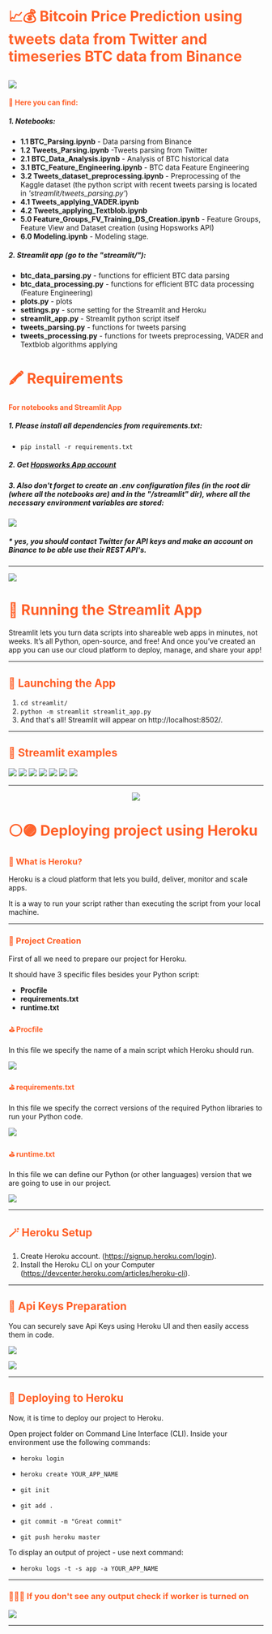 # <span style="color:#ff5f27;">📈💰 Bitcoin Price Prediction using tweets data from __Twitter__ and timeseries BTC data from __Binance__</span>

![](images/hopsworks.jpg)
---
#### <span style="color:#ff5f27;">📜 Here you can find:</span>

##### 1. Notebooks:
  * __1.1 BTC_Parsing.ipynb__ - Data parsing from Binance
  * __1.2 Tweets_Parsing.ipynb__ -Tweets parsing from Twitter
  * __2.1 BTC_Data_Analysis.ipynb__ - Analysis of BTC historical data
  * __3.1 BTC_Feature_Engineering.ipynb__ - BTC data Feature Engineering
  * __3.2 Tweets_dataset_preprocessing.ipynb__ - Preprocessing of the Kaggle dataset (the python script with recent tweets parsing is located in _'streamlit/tweets_parsing.py'_)
  * __4.1 Tweets_applying_VADER.ipynb__
  * __4.2 Tweets_applying_Textblob.ipynb__
  * __5.0 Feature_Groups_FV_Training_DS_Creation.ipynb__ - Feature Groups, Feature View and Dataset creation (using Hopsworks API)
  * __6.0 Modeling.ipynb__ - Modeling stage.

##### 2. Streamlit app (go to the _"streamlit/"_):
  * __btc_data_parsing.py__ - functions for efficient BTC data parsing
  * __btc_data_processing.py__ - functions for efficient BTC data processing (Feature Engineering)
  * __plots.py__ - plots
  * __settings.py__ - some setting for the Streamlit and Heroku
  * __streamlit_app.py__ - Streamlit python script itself
  * __tweets_parsing.py__ - functions for tweets parsing
  * __tweets_processing.py__ - functions for tweets preprocessing, VADER and Textblob algorithms applying


# <span style="color:#ff5f27;">🖍 Requirements</span>
#### <span style="color:#ff5f27;">For notebooks and Streamlit App</span>
##### 1. Please install all dependencies from _requirements.txt_:
  * `pip install -r requirements.txt`
##### 2. Get [Hopsworks App account](https://app.hopsworks.ai/)
##### 3. Also don't forget to create an __.env__ configuration files (in the root dir (where all the notebooks are) and in the "/streamlit" dir), where all the necessary environment variables are stored:
![](images/api_keys_env_file.png)
#####   * _yes, you should contact Twitter for API keys and make an account on Binance to be able use their REST API's._

---
![](images/streamlit.png)


# <span style="color:#ff5f27;">🌠 Running the Streamlit App</span>
Streamlit lets you turn data scripts into shareable web apps in minutes, not weeks. It’s all Python, open-source, and free! And once you’ve created an app you can use our cloud platform to deploy, manage, and share your app!

---
## <span style="color:#ff5f27;">🔌 Launching the App</span>
1. `cd streamlit/`
2. `python -m streamlit streamlit_app.py`
3. And that's all! Streamlit will appear on http://localhost:8502/.

---
## <span style="color:#ff5f27;">📸 Streamlit examples</span>
![](images/streamlit_1.png)
![](images/streamlit_2.png)
![](images/streamlit_3.png)
![](images/streamlit_4.png)
![](images/streamlit_5.png)
![](images/streamlit_6.png)
![](images/streamlit_7.png)

---
<div style="text-align:center">
<img src="images/heroku.jpg">
</div>

# <span style="color:#ff5f27;">⚪️🟣 Deploying project using Heroku</span>

### <span style="color:#ff5f27;">🤔 What is Heroku?</span>

Heroku is a cloud platform that lets you build, deliver, monitor and scale apps.

It is a way to run your script rather than executing the script from your local machine.

---

### <span style="color:#ff5f27;">🔖 Project Creation</span>
First of all we need to prepare our project for Heroku.

It should have 3 specific files besides your Python script:

- **Procfile**
- **requirements.txt**
- **runtime.txt**

#### <span style="color:#ff5f27;">⛳️ Procfile</span>
In this file we specify the name of a main script which Heroku should run.

![](images/heroku_img1.png)

#### <span style="color:#ff5f27;">⛳️ requirements.txt</span>

In this file we specify the correct versions of the required Python libraries to run your Python code.

![](images/heroku_img2.png)

#### <span style="color:#ff5f27;">⛳️ runtime.txt</span>

In this file we can define our Python (or other languages) version that we are going to use in our project.

![](images/heroku_img3.png)

---
## <span style="color:#ff5f27;">🪄 Heroku Setup</span>

1. Create Heroku account. (https://signup.heroku.com/login).
2. Install the Heroku CLI on your Computer (https://devcenter.heroku.com/articles/heroku-cli).

---

## <span style="color:#ff5f27;">📝 Api Keys Preparation</span>

You can securely save Api Keys using Heroku UI and then easily access them in code.

![](images/api_keys1.png)

![](images/api_keys2.png)

---

## <span style="color:#ff5f27;"> 🚀 Deploying to Heroku</span>

Now, it is time to deploy our project to Heroku.

Open project folder on Command Line Interface (CLI). Inside your environment use the following commands:


- `heroku login`

- `heroku create YOUR_APP_NAME`

- `git init`

- `git add .`

- `git commit -m "Great commit"`

- `git push heroku master `


To display an output of project - use next command:

- `heroku logs -t -s app -a YOUR_APP_NAME`

---

### <span style="color:#ff5f27;">🕵🏻‍♂️ If you don't see any output check if worker is turned on</span>

![](images/heroku_img4.png)

---

